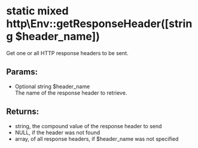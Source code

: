 # static mixed http\Env::getResponseHeader([string $header_name])

Get one or all HTTP response headers to be sent.

## Params:

* Optional string $header_name  
  The name of the response header to retrieve.
  
## Returns:

* string, the compound value of the response header to send
* NULL, if the header was not found
* array, of all response headers, if $header_name was not specified
